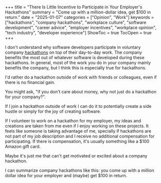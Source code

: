 +++
title = "There Is Little Incentive to Participate in Your Employer's Hackathons"
summary = "Come up with a million-dollar idea, get $100 in return."
date = "2025-01-07"
categories = ["Opinion", "Work"]
keywords = ["hackathons", "company hackathons", "workplace culture", "software development", "career advice", "employer incentives", "workplace opinion", "tech industry", "developer experience"]
ShowToc = true
TocOpen = true
+++

I don't understand why software developers participate in voluntary company [hackathons](https://en.wikipedia.org/wiki/Hackathon) on top of their day-to-day work. The company benefits the most out of whatever software is developed during these hackathons. In general, most of the work you do in your company mainly benefits the company, but I think this is especially true for hackathons.

I'd rather do a hackathon outside of work with friends or colleagues, even if there is no financial gain.

You might ask, "if you don't care about money, why not just do a hackathon for your company?".

If I join a hackathon outside of work I can do it to potentially create a side hustle or simply for the joy of creating software.

If I volunteer to work on a hackathon for my employer, my ideas and creations are taken from me even if I enjoy working on these projects.
It feels like someone is taking advantage of me, specially if hackathons are not part of my job description and I receive no additional compensation for participating.
If there is compensation, it's usually something like a $100 Amazon gift card.

Maybe it's just me that can't get motivated or excited about a company hackathon.

I can summarize company hackathons like this: you come up with a million dollar idea for your employer and (maybe) get $100 in return.
